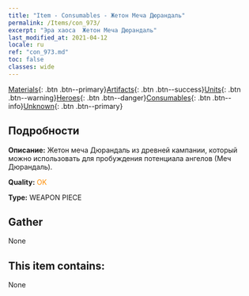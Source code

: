 ```yaml
---
title: "Item - Consumables - Жетон Меча Дюрандаль"
permalink: /Items/con_973/
excerpt: "Эра хаоса  Жетон Меча Дюрандаль"
last_modified_at: 2021-04-12
locale: ru
ref: "con_973.md"
toc: false
classes: wide
---
```

 [Materials](/ru/Items/){: .btn .btn--primary}[Artifacts](/ru/Items/Artifacts/){: .btn .btn--success}[Units](/ru/Items/Units/){: .btn .btn--warning}[Heroes](/ru/Items/Heroes/){: .btn .btn--danger}[Consumables](/ru/Items/Consumables/){: .btn .btn--info}[Unknown](/ru/Items/Unknown/){: .btn .btn--primary}

## Подробности
 **Описание:** Жетон меча Дюрандаль из древней кампании, который можно использовать для пробуждения потенциала ангелов (Меч Дюрандаль).

 **Quality:** <span style="color: #FF8C00">OK</span>

 **Type:** WEAPON PIECE

## Gather

  None

## This item contains:

  None

